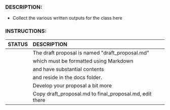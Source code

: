 ### DESCRIPTION:
- Collect the various written outputs for the class here

### INSTRUCTIONS:

| STATUS | DESCRIPTION                                             |
| :----- | :------------------------------------------------------ |
|        | The draft proposal is named "draft_proposal.md"         |
|        | which must be formatted using Markdown                  |
|        | and have substantial contents                           |
|        | and reside in the docs folder.                          |
|        | Develop your proposal a bit more                        |
|        | Copy draft_proposal.md to final_proposal.md, edit there |
